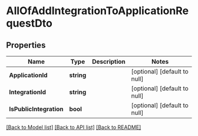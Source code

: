 # AllOfAddIntegrationToApplicationRequestDto

## Properties
Name | Type | Description | Notes
------------ | ------------- | ------------- | -------------
**ApplicationId** | **string** |  | [optional] [default to null]
**IntegrationId** | **string** |  | [optional] [default to null]
**IsPublicIntegration** | **bool** |  | [optional] [default to null]

[[Back to Model list]](../README.md#documentation-for-models) [[Back to API list]](../README.md#documentation-for-api-endpoints) [[Back to README]](../README.md)

